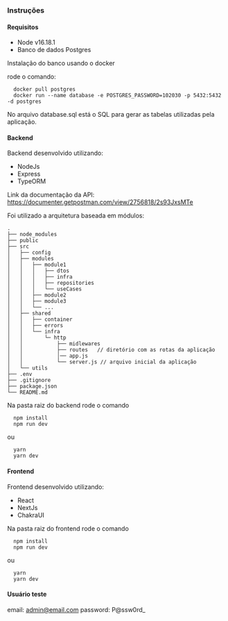 ### Instruções

#### Requisitos
* Node v16.18.1
* Banco de dados Postgres

Instalação do banco usando o docker

rode o comando:

```
  docker pull postgres
  docker run --name database -e POSTGRES_PASSWORD=102030 -p 5432:5432 -d postgres
```
No arquivo database.sql está o SQL para gerar as tabelas utilizadas pela aplicação.

#### Backend

Backend desenvolvido utilizando:

* NodeJs
* Express
* TypeORM

Link da documentação da API: https://documenter.getpostman.com/view/2756818/2s93JxsMTe

Foi utilizado a arquitetura baseada em módulos:

```
.
├── node_modules
├── public
├── src
│   ├── config
│   ├── modules
│   │   ├── module1
│   │   │   ├── dtos
│   │   │   ├── infra
│   │   │   ├── repositories
│   │   │   └── useCases
│   │   ├── module2
│   │   ├── module3
│   │   └── ...
│   ├── shared
│   │   ├── container
│   │   ├── errors
│   │   └── infra
│   │       └─ http
│   │           ├── midlewares
│   │           ├── routes   // diretório com as rotas da aplicação
│   │           │── app.js
│   │           └── server.js // arquivo inicial da aplicação
│   └── utils
├── .env
├── .gitignore
├── package.json
└── README.md
```



Na pasta raiz do backend rode o comando

```
  npm install
  npm run dev
```
ou

```
  yarn
  yarn dev
```

#### Frontend

Frontend desenvolvido utilizando:

* React
* NextJs
* ChakraUI

Na pasta raiz do frontend rode o comando

```
  npm install
  npm run dev
```
ou

```
  yarn
  yarn dev
```
#### Usuário teste

email: admin@email.com
password: P@ssw0rd_

